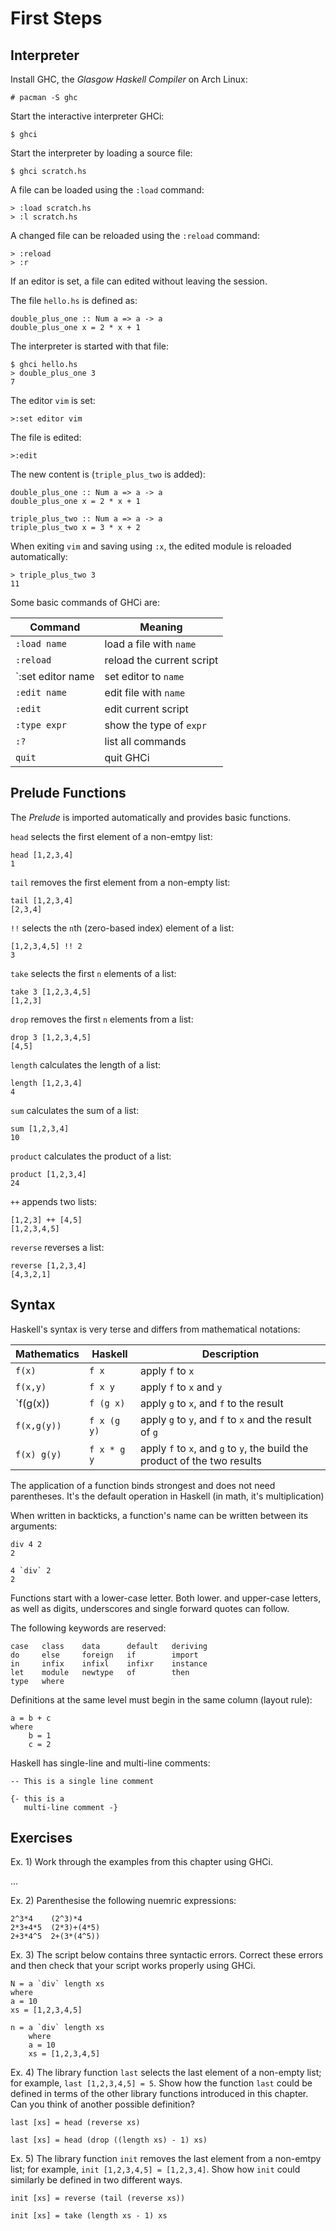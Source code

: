 # First Steps

## Interpreter

Install GHC, the _Glasgow Haskell Compiler_ on Arch Linux:

    # pacman -S ghc

Start the interactive interpreter GHCi:

    $ ghci

Start the interpreter by loading a source file:

    $ ghci scratch.hs

A file can be loaded using the `:load` command:

    > :load scratch.hs
    > :l scratch.hs

A changed file can be reloaded using the `:reload` command:

    > :reload
    > :r

If an editor is set, a file can edited without leaving the session.

The file `hello.hs` is defined as:

    double_plus_one :: Num a => a -> a
    double_plus_one x = 2 * x + 1

The interpreter is started with that file:

    $ ghci hello.hs
    > double_plus_one 3
    7

The editor `vim` is set:

    >:set editor vim

The file is edited:

    >:edit

The new content is (`triple_plus_two` is added):

    double_plus_one :: Num a => a -> a
    double_plus_one x = 2 * x + 1

    triple_plus_two :: Num a => a -> a
    triple_plus_two x = 3 * x + 2

When exiting `vim` and saving using `:x`, the edited module is reloaded
automatically:

    > triple_plus_two 3
    11

Some basic commands of GHCi are:

| Command           | Meaning                   |
|-------------------|---------------------------|
| `:load name`      | load a file with `name`   |
| `:reload`         | reload the current script |
| `:set editor name | set editor to `name`      |
| `:edit name`      | edit file with `name`     |
| `:edit`           | edit current script       |
| `:type expr`      | show the type of `expr`   |
| `:?`              | list all commands         |
| `quit`            | quit GHCi                 |

## Prelude Functions

The _Prelude_ is imported automatically and provides basic functions.

`head` selects the first element of a non-emtpy list:

    head [1,2,3,4]
    1

`tail` removes the first element from a non-empty list:

    tail [1,2,3,4]
    [2,3,4]

`!!` selects the `n`th (zero-based index) element of a list:

    [1,2,3,4,5] !! 2
    3

`take` selects the first `n` elements of a list:

    take 3 [1,2,3,4,5]
    [1,2,3]

`drop` removes the first `n` elements from a list:

    drop 3 [1,2,3,4,5]
    [4,5]

`length` calculates the length of a list:

    length [1,2,3,4]
    4

`sum` calculates the sum of a list:

    sum [1,2,3,4]
    10

`product` calculates the product of a list:

    product [1,2,3,4]
    24

`++` appends two lists:

    [1,2,3] ++ [4,5]
    [1,2,3,4,5]

`reverse` reverses a list:

    reverse [1,2,3,4]
    [4,3,2,1]

## Syntax

Haskell's syntax is very terse and differs from mathematical notations:

| Mathematics | Haskell     | Description                                                                |
|-------------|-------------|----------------------------------------------------------------------------|
| `f(x)`      | `f x`       | apply `f` to `x`                                                           |
| `f(x,y)`    | `f x y`     | apply `f` to `x` and `y`                                                   |
| `f(g(x))    | `f (g x)`   | apply `g` to `x`, and `f` to the result                                    |
| `f(x,g(y))` | `f x (g y)` | apply `g` to `y`, and `f` to `x` and the result of `g`                     |
| `f(x) g(y)` | `f x * g y` | apply `f` to `x`, and `g` to `y`, the build the product of the two results |

The application of a function binds strongest and does not need parentheses.
It's the default operation in Haskell (in math, it's multiplication)

When written in backticks, a function's name can be written between its arguments:

    div 4 2
    2

    4 `div` 2
    2

Functions start with a lower-case letter. Both lower. and upper-case letters,
as well as digits, underscores and single forward quotes can follow.

The following keywords are reserved:

    case   class    data      default   deriving
    do     else     foreign   if        import
    in     infix    infixl    infixr    instance
    let    module   newtype   of        then
    type   where

Definitions at the same level must begin in the same column (layout rule):

    a = b + c
    where
        b = 1
        c = 2

Haskell has single-line and multi-line comments:

    -- This is a single line comment

    {- this is a
       multi-line comment -}

## Exercises

Ex. 1) Work through the examples from this chapter using GHCi.

...

Ex. 2) Parenthesise the following nuemric expressions:

    2^3*4    (2^3)*4
    2*3+4*5  (2*3)+(4*5)
    2+3*4^5  2+(3*(4^5)) 

Ex. 3) The script below contains three syntactic errors. Correct these errors and
then check that your script works properly using GHCi.

    N = a `div` length xs
    where
    a = 10
    xs = [1,2,3,4,5]

    n = a `div` length xs
        where
        a = 10
        xs = [1,2,3,4,5]

Ex. 4) The library function `last` selects the last element of a non-empty list;
for example, `last [1,2,3,4,5] = 5`. Show how the function `last` could be
defined in terms of the other library functions introduced in this chapter. Can
you think of another possible definition?

    last [xs] = head (reverse xs)

    last [xs] = head (drop ((length xs) - 1) xs)

Ex. 5) The library function `init` removes the last element from a non-emtpy list;
for example, `init [1,2,3,4,5] = [1,2,3,4]`. Show how `init` could similarly be
defined in two different ways.

    init [xs] = reverse (tail (reverse xs))

    init [xs] = take (length xs - 1) xs
